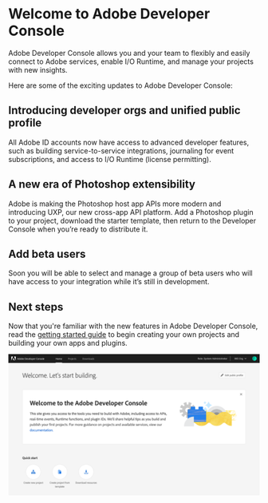 # Welcome to Adobe Developer Console

Adobe Developer Console allows you and your team to flexibly and easily connect to Adobe services, enable I/O Runtime, and manage your projects with new insights. 

Here are some of the exciting updates to Adobe Developer Console:

## Introducing developer orgs and unified public profile
    
All Adobe ID accounts now have access to advanced developer features, such as building service-to-service integrations, journaling for event subscriptions, and access to I/O Runtime (license permitting).

## A new era of Photoshop extensibility 
    
Adobe is making the Photoshop host app APIs more modern and introducing UXP, our new cross-app API platform. Add a Photoshop plugin to your project, download the starter template, then return to the Developer Console when you’re ready to distribute it.

## Add beta users

Soon you will be able to select and manage a group of beta users who will have access to your integration while it’s still in development.

## Next steps

Now that you're familiar with the new features in Adobe Developer Console, read the [getting started guide](getting-started.md) to begin creating your own projects and building your own apps and plugins.

![](images/developer-console-home.png)

